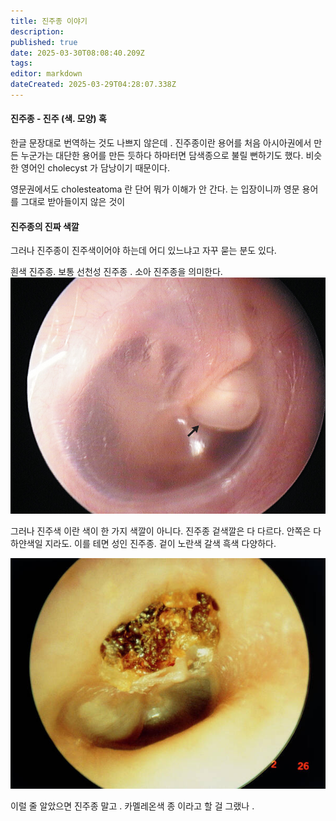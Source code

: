 ```yaml
---
title: 진주종 이야기
description: 
published: true
date: 2025-03-30T08:08:40.209Z
tags: 
editor: markdown
dateCreated: 2025-03-29T04:28:07.338Z
---
```


#### 진주종 - 진주 (색. 모양) 혹 

한글 문장대로 번역하는 것도 나쁘지 않은데 .
진주종이란 용어를 처음 아시아권에서 만든 누군가는 대단한 용어를 만든 듯하다
하마터면 담색종으로 불릴  뻔하기도 했다. 
비슷한 영어인 cholecyst 가 담낭이기 때문이다. 

영문권에서도   cholesteatoma 란 단어 뭐가 이해가 안 간다. 는 입장이니까 영문 용어를 그대로 받아들이지 않은 것이 



#### 진주종의 진짜 색깔 

그러나 진주종이 진주색이어야 하는데 어디 있느냐고 자꾸 묻는 분도 있다. 

흰색 진주종. 보통 선천성 진주종 . 소아 진주종을 의미한다. 
![nejmicm0911270_f1.jpg](/i/nejmicm0911270_f1.jpg)

<p>


그러나 진주색 이란 색이 한 가지 색깔이 아니다. 진주종 겉색깔은 다 다르다. 안쪽은 다 하얀색일 지라도. 
이를 테면  성인 진주종. 겉이 노란색 갈색 흑색 다양하다. 

![black_yellow_-cholesteatoma-in-.jpg](/i/black_yellow_-cholesteatoma-in-.jpg)

 이럴 줄 알았으면 진주종 말고 . 카멜레온색 종 이라고 할 걸 그랬나 . 




